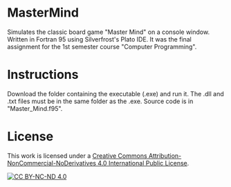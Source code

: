 # MasterMind
Simulates the classic board game "Master Mind" on a console window.
Written in Fortran 95 using Silverfrost's Plato IDE. It was the final assignment for the 1st semester course "Computer Programming".

# Instructions
Download the folder containing the executable (.exe) and run it.
The .dll and .txt files must be in the same folder as the .exe.
Source code is in "Master_Mind.f95".

# License
This work is licensed under a
[Creative Commons Attribution-NonCommercial-NoDerivatives 4.0 International Public License][cc-by-nc-nd].

[![CC BY-NC-ND 4.0][cc-by-nc-nd-image]][cc-by-nc-nd]

[cc-by-nc-nd]: http://creativecommons.org/licenses/by-nc-nd/4.0/
[cc-by-nc-nd-image]: https://licensebuttons.net/l/by-nc-nd/4.0/88x31.png
[cc-by-nc-nd-shield]: https://img.shields.io/badge/License-CC%20BY--NC--ND%204.0-lightgrey.svg
